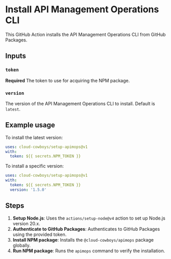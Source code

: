 # Install API Management Operations CLI

This GitHub Action installs the API Management Operations CLI from GitHub Packages.

## Inputs

### `token`

**Required** The token to use for acquiring the NPM package.

### `version`

The version of the API Management Operations CLI to install. Default is `latest`.
## Example usage
To install the latest version:
```yaml
uses: cloud-cowboys/setup-apimops@v1
with:
  token: ${{ secrets.NPM_TOKEN }}
```

To install a specific version:
```yaml
uses: cloud-cowboys/setup-apimops@v1
with:
  token: ${{ secrets.NPM_TOKEN }}
  version: '1.5.0'
```

## Steps

1. **Setup Node.js**: Uses the `actions/setup-node@v4` action to set up Node.js version 20.x.
2. **Authenticate to GitHub Packages**: Authenticates to GitHub Packages using the provided token.
3. **Install NPM package**: Installs the `@cloud-cowboys/apimops` package globally.
4. **Run NPM package**: Runs the `apimops` command to verify the installation.